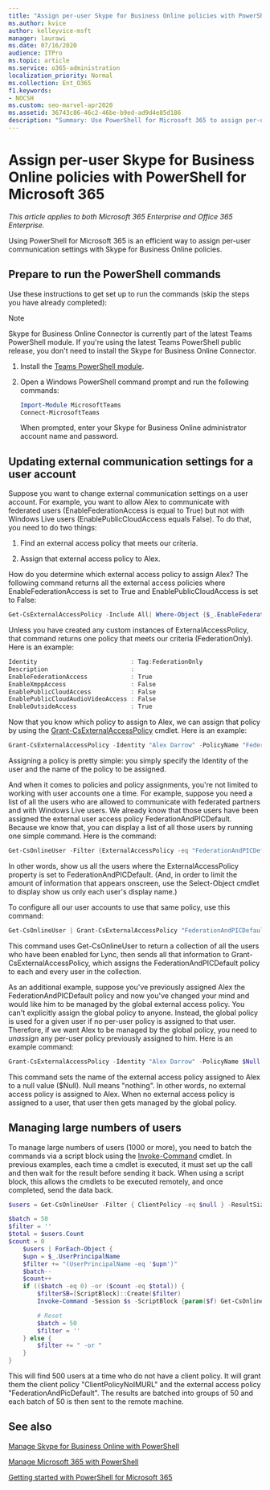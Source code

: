 ```yaml
---
title: "Assign per-user Skype for Business Online policies with PowerShell for Microsoft 365"
ms.author: kvice
author: kelleyvice-msft
manager: laurawi
ms.date: 07/16/2020
audience: ITPro
ms.topic: article
ms.service: o365-administration
localization_priority: Normal
ms.collection: Ent_O365
f1.keywords:
- NOCSH
ms.custom: seo-marvel-apr2020
ms.assetid: 36743c86-46c2-46be-b9ed-ad9d4e85d186
description: "Summary: Use PowerShell for Microsoft 365 to assign per-user communication settings with Skype for Business Online policies."
---
```


# Assign per-user Skype for Business Online policies with PowerShell for Microsoft 365

*This article applies to both Microsoft 365 Enterprise and Office 365 Enterprise.*

Using PowerShell for Microsoft 365 is an efficient way to assign per-user communication settings with Skype for Business Online policies.
  
## Prepare to run the PowerShell commands

Use these instructions to get set up to run the commands (skip the steps you have already completed):
  
  > [!Note]
   > Skype for Business Online Connector is currently part of the latest Teams PowerShell module. If you're using the latest Teams PowerShell public release, you don't need to install the Skype for Business Online Connector.

1. Install the [Teams PowerShell module](/microsoftteams/teams-powershell-install).
    
2. Open a Windows PowerShell command prompt and run the following commands: 
    
   ```powershell
   Import-Module MicrosoftTeams
   Connect-MicrosoftTeams
   ```

   When prompted, enter your Skype for Business Online administrator account name and password.
    
## Updating external communication settings for a user account

Suppose you want to change external communication settings on a user account. For example, you want to allow Alex to communicate with federated users (EnableFederationAccess is equal to True) but not with Windows Live users (EnablePublicCloudAccess equals False). To do that, you need to do two things:
  
1. Find an external access policy that meets our criteria.
    
2. Assign that external access policy to Alex.
    
How do you determine which external access policy to assign Alex? The following command returns all the external access policies where EnableFederationAccess is set to True and EnablePublicCloudAccess is set to False:
  
```powershell
Get-CsExternalAccessPolicy -Include All| Where-Object {$_.EnableFederationAccess -eq $True -and $_.EnablePublicCloudAccess -eq $False}
```

Unless you have created any custom instances of ExternalAccessPolicy, that command returns one policy that meets our criteria (FederationOnly). Here is an example:
  
```powershell
Identity                          : Tag:FederationOnly
Description                       :
EnableFederationAccess            : True
EnableXmppAccess                  : False
EnablePublicCloudAccess           : False
EnablePublicCloudAudioVideoAccess : False
EnableOutsideAccess               : True
```

Now that you know which policy to assign to Alex, we can assign that policy by using the [Grant-CsExternalAccessPolicy](/powershell/module/skype/Get-CsExternalAccessPolicy) cmdlet. Here is an example:
  
```powershell
Grant-CsExternalAccessPolicy -Identity "Alex Darrow" -PolicyName "FederationOnly"
```

Assigning a policy is pretty simple: you simply specify the Identity of the user and the name of the policy to be assigned. 
  
And when it comes to policies and policy assignments, you're not limited to working with user accounts one a time. For example, suppose you need a list of all the users who are allowed to communicate with federated partners and with Windows Live users. We already know that those users have been assigned the external user access policy FederationAndPICDefault. Because we know that, you can display a list of all those users by running one simple command. Here is the command:
  
```powershell
Get-CsOnlineUser -Filter {ExternalAccessPolicy -eq "FederationAndPICDefault"} | Select-Object DisplayName
```

In other words, show us all the users where the ExternalAccessPolicy property is set to FederationAndPICDefault. (And, in order to limit the amount of information that appears onscreen, use the Select-Object cmdlet to display show us only each user's display name.) 
  
To configure all our user accounts to use that same policy, use this command:
  
```powershell
Get-CsOnlineUser | Grant-CsExternalAccessPolicy "FederationAndPICDefault"
```

This command uses Get-CsOnlineUser to return a collection of all the users who have been enabled for Lync, then sends all that information to Grant-CsExternalAccessPolicy, which assigns the FederationAndPICDefault policy to each and every user in the collection.
  
As an additional example, suppose you've previously assigned Alex the FederationAndPICDefault policy and now you've changed your mind and would like him to be managed by the global external access policy. You can't explicitly assign the global policy to anyone. Instead, the global policy is used for a given user if no per-user policy is assigned to that user. Therefore, if we want Alex to be managed by the global policy, you need to  *unassign*  any per-user policy previously assigned to him. Here is an example command:
  
```powershell
Grant-CsExternalAccessPolicy -Identity "Alex Darrow" -PolicyName $Null
```

This command sets the name of the external access policy assigned to Alex to a null value ($Null). Null means "nothing". In other words, no external access policy is assigned to Alex. When no external access policy is assigned to a user, that user then gets managed by the global policy.

## Managing large numbers of users

To manage large numbers of users (1000 or more), you need to batch the commands via a script block using the [Invoke-Command](/powershell/module/microsoft.powershell.core/invoke-command) cmdlet.  In previous examples, each time a cmdlet is executed, it must set up the call and then wait for the result before sending it back.  When using a script block, this allows the cmdlets to be executed remotely, and once completed, send the data back.

```powershell
$users = Get-CsOnlineUser -Filter { ClientPolicy -eq $null } -ResultSize 500

$batch = 50
$filter = ''
$total = $users.Count
$count = 0
    $users | ForEach-Object {
    $upn = $_.UserPrincipalName
    $filter += "(UserPrincipalName -eq '$upn')"
    $batch--
    $count++
    if (($batch -eq 0) -or ($count -eq $total)) {
        $filterSB=[ScriptBlock]::Create($filter)
        Invoke-Command -Session $s -ScriptBlock {param($f) Get-CsOnlineUser -filter $f | Grant-CsClientPolicy -PolicyName "ClientPolicyNoIMURL" -Passthru | Grant-CsExternalAccessPolicy -PolicyName "FederationAndPICDefault"} -ArgumentList $filterSB

        # Reset
        $batch = 50
        $filter = ''
    } else {
        $filter += " -or "
    }
}
```

This will find 500 users at a time who do not have a client policy. It will grant them the client policy "ClientPolicyNoIMURL" and the external access policy "FederationAndPicDefault". The results are batched into groups of 50 and each batch of 50 is then sent to the remote machine.
  
## See also

[Manage Skype for Business Online with PowerShell](manage-skype-for-business-online-with-microsoft-365-powershell.md)
  
[Manage Microsoft 365 with PowerShell](manage-microsoft-365-with-microsoft-365-powershell.md)
  
[Getting started with PowerShell for Microsoft 365](getting-started-with-microsoft-365-powershell.md)